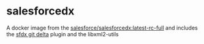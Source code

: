 # salesforcedx
A docker image from the [salesforce/salesforcedx:latest-rc-full](https://hub.docker.com/r/salesforce/salesforcedx/tags) and includes the [sfdx git delta](https://github.com/scolladon/sfdx-git-delta) plugin and the libxml2-utils
